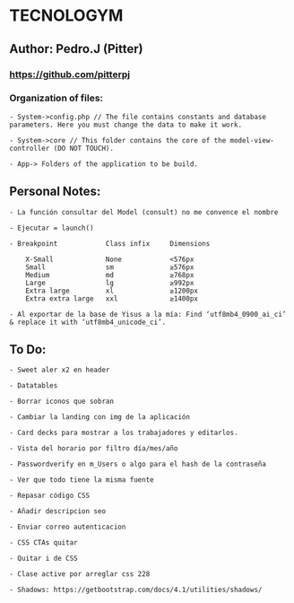 # TECNOLOGYM
## Author: Pedro.J (Pitter)
### https://github.com/pitterpj

### Organization of files:

    - System->config.php // The file contains constants and database parameters. Here you must change the data to make it work.

    - System->core // This folder contains the core of the model-view-controller (DO NOT TOUCH).

    - App-> Folders of the application to be build.


## Personal Notes:

    - La función consultar del Model (consult) no me convence el nombre

    - Ejecutar = launch()

    - Breakpoint	        Class infix	    Dimensions

        X-Small	            None	        <576px
        Small	            sm	            ≥576px
        Medium	            md	            ≥768px
        Large	            lg	            ≥992px
        Extra large	        xl	            ≥1200px
        Extra extra large	xxl	            ≥1400px

    - Al exportar de la base de Yisus a la mía: Find ‘utf8mb4_0900_ai_ci’ & replace it with ‘utf8mb4_unicode_ci’.

    

## To Do:

    - Sweet aler x2 en header

    - Datatables

    - Borrar iconos que sobran

    - Cambiar la landing con img de la aplicación

    - Card decks para mostrar a los trabajadores y editarlos.

    - Vista del horario por filtro día/mes/año

    - Passwordverify en m_Users o algo para el hash de la contraseña
    
    - Ver que todo tiene la misma fuente

    - Repasar código CSS

    - Añadir descripcion seo

    - Enviar correo autenticacion

    - CSS CTAs quitar

    - Quitar i de CSS

    - Clase active por arreglar css 228

    - Shadows: https://getbootstrap.com/docs/4.1/utilities/shadows/



